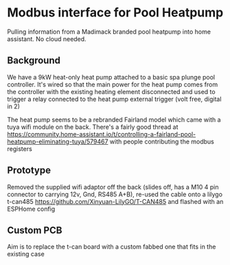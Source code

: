 # Modbus interface for Pool Heatpump
Pulling information from a Madimack branded pool heatpump into home assistant. No cloud needed.


## Background
We have a 9kW heat-only heat pump attached to a basic spa plunge pool controller. It's wired so that the main power for the heat pump comes from the controller with the existing heating element disconnected and used to trigger a relay connected to the heat pump external trigger (volt free, digital in 2)

The heat pump seems to be a rebranded Fairland model which came with a tuya wifi module on the back. There's a fairly good thread at https://community.home-assistant.io/t/controlling-a-fairland-pool-heatpump-eliminating-tuya/579467 with people contributing the modbus registers

## Prototype
Removed the supplied wifi adaptor off the back (slides off, has a M10 4 pin connector to carrying 12v, Gnd, RS485 A+B), re-used the cable onto a lilygo t-can485
https://github.com/Xinyuan-LilyGO/T-CAN485 and flashed with an ESPHome config


## Custom PCB
Aim is to replace the t-can board with a custom fabbed one that fits in the existing case

